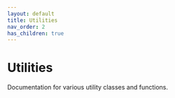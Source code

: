 ```yaml
---
layout: default
title: Utilities
nav_order: 2
has_children: true
---
```


# Utilities

Documentation for various utility classes and functions.
